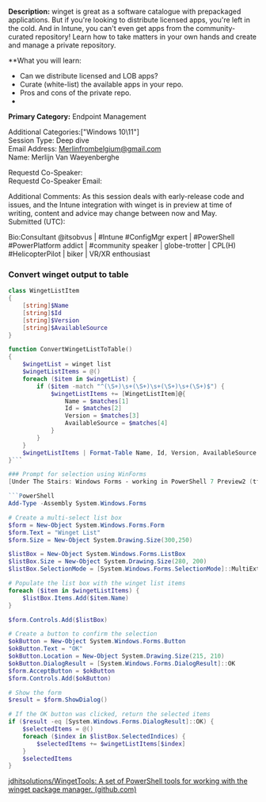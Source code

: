
**Description:** winget is great as a software catalogue with prepackaged applications. But if you're looking to distribute licensed apps, you're left in the cold. And in Intune, you can't even get apps from the community-curated repository! Learn how to take matters in your own hands and create and manage a private repository. 
  
**What you will learn:  
- Can we distribute licensed and LOB apps?
- Curate (white-list) the available apps in your repo.  
- Pros and cons of the private repo.  
- 
  
**Primary Category:** Endpoint Management  
  
Additional Categories:["Windows 10\\11"]  
Session Type: Deep dive  
Email Address: [Merlinfrombelgium@gmail.com](mailto:Merlinfrombelgium@gmail.com)  
Name: Merlijn Van Waeyenberghe  
  
Requestd Co-Speaker:  
Requestd Co-Speaker Email:  
  
Additional Comments: As this session deals with early-release code and issues, and the Intune integration with winget is in preview at time of writing, content and advice may change between now and May.  
Submitted (UTC):   
  
Bio:Consultant @itsobvus | #Intune #ConfigMgr expert | #PowerShell #PowerPlatform addict | #community speaker | globe-trotter | CPL(H) #HelicopterPilot | biker | VR/XR enthousiast

### Convert winget output to table

```PowerShell
class WingetListItem
{
    [string]$Name
    [string]$Id
    [string]$Version
    [string]$AvailableSource
}

function ConvertWingetListToTable()
{
    $wingetList = winget list
    $wingetListItems = @()
    foreach ($item in $wingetList) {
        if ($item -match "^(\S+)\s+(\S+)\s+(\S+)\s+(\S+)$") {
            $wingetListItems += [WingetListItem]@{
                Name = $matches[1]
                Id = $matches[2]
                Version = $matches[3]
                AvailableSource = $matches[4]
            }
        }
    }
    $wingetListItems | Format-Table Name, Id, Version, AvailableSource -AutoSize
}```

### Prompt for selection using WinForms
[Under The Stairs: Windows Forms - working in PowerShell 7 Preview2 (tfl09.blogspot.com)](https://tfl09.blogspot.com/2019/07/windows-forms-working-in-powershell-7.html)

```PowerShell
Add-Type -Assembly System.Windows.Forms

# Create a multi-select list box
$form = New-Object System.Windows.Forms.Form
$form.Text = "Winget List"
$form.Size = New-Object System.Drawing.Size(300,250)

$listBox = New-Object System.Windows.Forms.ListBox
$listBox.Size = New-Object System.Drawing.Size(280, 200)
$listBox.SelectionMode = [System.Windows.Forms.SelectionMode]::MultiExtended

# Populate the list box with the winget list items
foreach ($item in $wingetListItems) {
    $listBox.Items.Add($item.Name)
}

$form.Controls.Add($listBox)

# Create a button to confirm the selection
$okButton = New-Object System.Windows.Forms.Button
$okButton.Text = "OK"
$okButton.Location = New-Object System.Drawing.Size(215, 210)
$okButton.DialogResult = [System.Windows.Forms.DialogResult]::OK
$form.AcceptButton = $okButton
$form.Controls.Add($okButton)

# Show the form
$result = $form.ShowDialog()

# If the OK button was clicked, return the selected items
if ($result -eq [System.Windows.Forms.DialogResult]::OK) {
    $selectedItems = @()
    foreach ($index in $listBox.SelectedIndices) {
        $selectedItems += $wingetListItems[$index]
    }
    $selectedItems
}

```

[jdhitsolutions/WingetTools: A set of PowerShell tools for working with the winget package manager. (github.com)](https://github.com/jdhitsolutions/WingetTools)